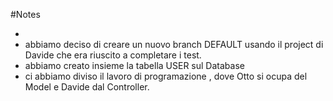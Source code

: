 #Notes

- 
- abbiamo deciso di creare un nuovo branch DEFAULT usando il project di Davide che era riuscito a completare i test.
- abbiamo creato insieme la tabella USER sul Database
- ci abbiamo diviso il lavoro di programazione , dove Otto si ocupa del Model e Davide dal Controller.
